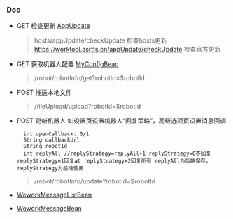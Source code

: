 ### Doc
- GET 检查更新 [AppUpdate](app/src/main/java/com/functorz/worktool/model/AppUpdate.java) 
  > hosts/appUpdate/checkUpdate 检查hosts更新
  > https://worktool.asrtts.cn/appUpdate/checkUpdate 检查官方更新


- GET 获取机器人配置 [MyConfigBean](app/src/main/java/com/functorz/worktool/model/MyConfigBean.kt)
  > /robot/robotInfo/get?robotId=$robotId

- POST 推送本地文件
  > /fileUpload/upload?robotId=$robotId

- POST 更新机器人 如设置页设置机器人“回复策略”，高级选项页设置消息回调
  ```
    int openCallback: 0/1
    String callbackUrl
    String robotId
    int replyAll //replyStrategy=replyAll+1 replyStrategy=0不回复 replyStrategy=1回复at replyStrategy=2回复所有 replyAll为后端保存，replyStrategy为前端使用
  ```
  > /robot/robotInfo/update?robotId=$robotId

- [WeworkMessageListBean](app/src/main/java/com/functorz/worktool/model/WeworkMessageListBean.kt)
- [WeworkMessageBean](app/src/main/java/com/functorz/worktool/model/WeworkMessageBean.java)

